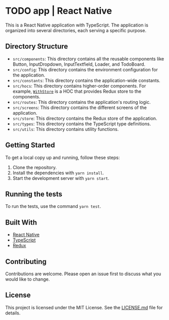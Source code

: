 # TODO app | React Native

This is a React Native application with TypeScript. The application is organized into several directories, each serving a specific purpose.

## Directory Structure

- `src/components`: This directory contains all the reusable components like Button, InputDropdown, InputTextfield, Loader, and TodoBoard.
- `src/config`: This directory contains the environment configuration for the application.
- `src/constants`: This directory contains the application-wide constants.
- `src/hocs`: This directory contains higher-order components. For example, [`WithStore`](src/hocs/WithStore.ts) is a HOC that provides Redux store to the components.
- `src/routes`: This directory contains the application's routing logic.
- `src/screens`: This directory contains the different screens of the application.
- `src/store`: This directory contains the Redux store of the application.
- `src/types`: This directory contains the TypeScript type definitions.
- `src/utils`: This directory contains utility functions.

## Getting Started

To get a local copy up and running, follow these steps:

1. Clone the repository.
2. Install the dependencies with `yarn install`.
3. Start the development server with `yarn start`.

## Running the tests

To run the tests, use the command `yarn test`.

## Built With

- [React Native](https://reactnative.dev/)
- [TypeScript](https://www.typescriptlang.org/)
- [Redux](https://redux.js.org/)

## Contributing

Contributions are welcome. Please open an issue first to discuss what you would like to change.

## License

This project is licensed under the MIT License. See the [LICENSE.md](LICENSE.md) file for details.
